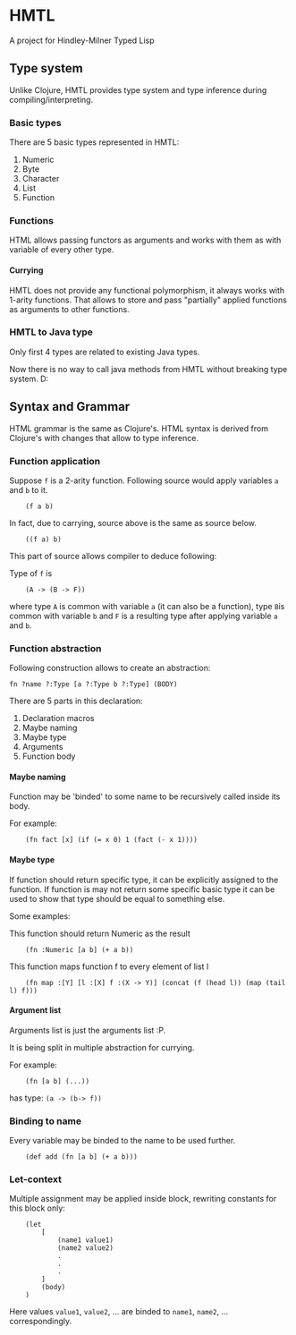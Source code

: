 # HMTL

A project for Hindley-Milner Typed Lisp

## Type system

Unlike Clojure, HMTL provides type system and type inference during compiling/interpreting.

### Basic types

There are 5 basic types represented in HMTL:

1. Numeric 
2. Byte
3. Character
4. List
5. Function

### Functions

HTML allows passing functors as arguments and works with them as with variable of every other type.

#### Currying

HMTL does not provide any functional polymorphism, it always works with 1-arity functions. That allows to store and pass "partially" applied functions as arguments to other functions.


### HMTL to Java type

Only first 4 types are related to existing Java types.

Now there is no way to call java methods from HMTL without breaking type system. D:

## Syntax and Grammar

HTML grammar is the same as Clojure's.
HTML syntax is derived from Clojure's with changes that allow 
to type inference.

### Function application

Suppose `f` is a 2-arity function. Following source would apply variables `a` and `b` to it.

```
    (f a b)
```

In fact, due to carrying, source above is the same as source below.

```
    ((f a) b)
```

This part of source allows compiler to deduce following:

Type of `f` is 
```
    (A -> (B -> F))
```

where type `A` is common with variable `a` (it can also be a function),
type `B`is common with variable `b` and `F` is a resulting type after applying variable `a` and `b`.

### Function abstraction

Following construction allows to create an abstraction:

```
fn ?name ?:Type [a ?:Type b ?:Type] (BODY)
```

There are 5 parts in this declaration: 

1. Declaration macros
2. Maybe naming
3. Maybe type
4. Arguments
5. Function body

#### Maybe naming

Function may be 'binded' to some name to be recursively called inside its body.

For example:
```
    (fn fact [x] (if (= x 0) 1 (fact (- x 1))))
```

#### Maybe type

If function should return specific type, it can be explicitly assigned to the function. If function is may not return 
some specific basic type it can be used to show that type should be equal to something else.

Some examples:

This function should return Numeric as the result
```
    (fn :Numeric [a b] (+ a b))
```

This function maps function f to every element of list l
```
    (fn map :[Y] [l :[X] f :(X -> Y)] (concat (f (head l)) (map (tail l) f)))
```

#### Argument list

Arguments list is just the arguments list :P.

It is being split in multiple abstraction for currying.

For example:

```
    (fn [a b] (...))
```
has type: `(a -> (b-> f))`

### Binding to name

Every variable may be binded to the name to be used further.

```
    (def add (fn [a b] (+ a b)))
```

### Let-context

Multiple assignment may be applied inside block, rewriting constants for this block only:

```
    (let 
        [
            (name1 value1)
            (name2 value2)
            .
            .
            .
        ]
        (body)    
    ) 
```
Here values `value1`, `value2`, ... are binded to `name1`, `name2`, ... correspondingly.

